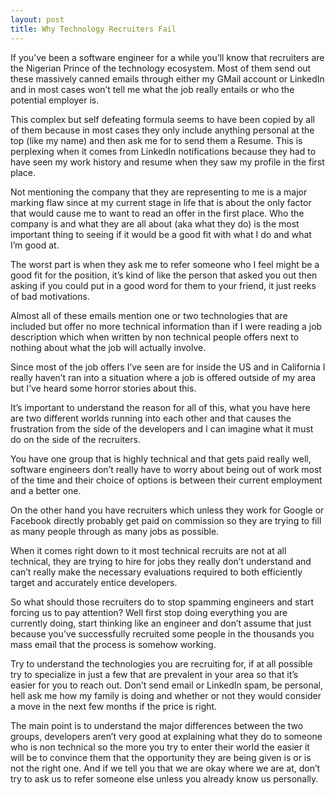 ```yaml
---
layout: post
title: Why Technology Recruiters Fail
---
```


If you’ve been a software engineer for a while you’ll know that recruiters are the Nigerian Prince of the technology ecosystem. Most of them send out these massively canned emails through either my GMail account or LinkedIn and in most cases won’t tell me what the job really entails or who the potential employer is.

This complex but self defeating formula seems to have been copied by all of them because in most cases they only include anything personal at the top (like my name) and then ask me for to send them a Resume. This is perplexing when it comes from LinkedIn notifications because they had to have seen my work history and resume when they saw my profile in the first place.

Not mentioning the company that they are representing to me is a major marking flaw since at my current stage in life that is about the only factor that would cause me to want to read an offer in the first place. Who the company is and what they are all about (aka what they do) is the most important thing to seeing if it would be a good fit with what I do and what I’m good at.

The worst part is when they ask me to refer someone who I feel might be a good fit for the position, it’s kind of like the person that asked you out then asking if you could put in a good word for them to your friend, it just reeks of bad motivations.

Almost all of these emails mention one or two technologies that are included but offer no more technical information than if I were reading a job description which when written by non technical people offers next to nothing about what the job will actually involve.

Since most of the job offers I’ve seen are for inside the US and in California I really haven’t ran into a situation where a job is offered outside of my area but I’ve heard some horror stories about this.

It’s important to understand the reason for all of this, what you have here are two different worlds running into each other and that causes the frustration from the side of the developers and I can imagine what it must do on the side of the recruiters.

You have one group that is highly technical and that gets paid really well, software engineers don’t really have to worry about being out of work most of the time and their choice of options is between their current employment and a better one.

On the other hand you have recruiters which unless they work for Google or Facebook directly probably get paid on commission so they are trying to fill as many people through as many jobs as possible.

When it comes right down to it most technical recruits are not at all technical, they are trying to hire for jobs they really don’t understand and can’t really make the necessary evaluations required to both efficiently target and accurately entice developers.

So what should those recruiters do to stop spamming engineers and start forcing us to pay attention? Well first stop doing everything you are currently doing, start thinking like an engineer and don’t assume that just because you’ve successfully recruited some people in the thousands you mass email that the process is somehow working.

Try to understand the technologies you are recruiting for, if at all possible try to specialize in just a few that are prevalent in your area so that it’s easier for you to reach out. Don’t send email or LinkedIn spam, be personal, hell ask me how my family is doing and whether or not they would consider a move in the next few months if the price is right.

The main point is to understand the major differences between the two groups, developers aren’t very good at explaining what they do to someone who is non technical so the more you try to enter their world the easier it will be to convince them that the opportunity they are being given is or is not the right one. And if we tell you that we are okay where we are at, don’t try to ask us to refer someone else unless you already know us personally.
